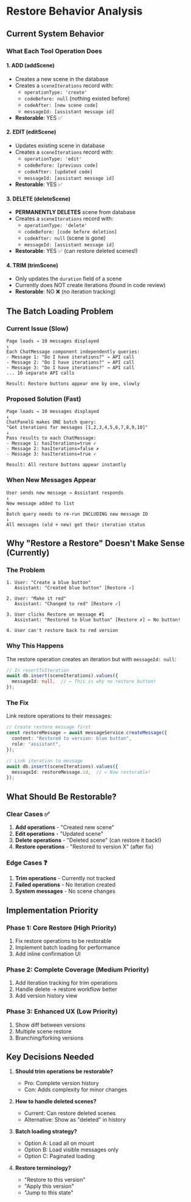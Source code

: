 # Restore Behavior Analysis

## Current System Behavior

### What Each Tool Operation Does

#### 1. **ADD (addScene)**
- Creates a new scene in the database
- Creates a `sceneIterations` record with:
  - `operationType: 'create'`
  - `codeBefore: null` (nothing existed before)
  - `codeAfter: [new scene code]`
  - `messageId: [assistant message id]`
- **Restorable**: YES ✅

#### 2. **EDIT (editScene)**
- Updates existing scene in database
- Creates a `sceneIterations` record with:
  - `operationType: 'edit'`
  - `codeBefore: [previous code]`
  - `codeAfter: [updated code]`
  - `messageId: [assistant message id]`
- **Restorable**: YES ✅

#### 3. **DELETE (deleteScene)**
- **PERMANENTLY DELETES** scene from database
- Creates a `sceneIterations` record with:
  - `operationType: 'delete'`
  - `codeBefore: [code before deletion]`
  - `codeAfter: null` (scene is gone)
  - `messageId: [assistant message id]`
- **Restorable**: YES ✅ (can restore deleted scenes!)

#### 4. **TRIM (trimScene)**
- Only updates the `duration` field of a scene
- Currently does NOT create iterations (found in code review)
- **Restorable**: NO ❌ (no iteration tracking)

## The Batch Loading Problem

### Current Issue (Slow)
```
Page loads → 10 messages displayed
↓
Each ChatMessage component independently queries:
- Message 1: "Do I have iterations?" → API call
- Message 2: "Do I have iterations?" → API call
- Message 3: "Do I have iterations?" → API call
... 10 separate API calls

Result: Restore buttons appear one by one, slowly
```

### Proposed Solution (Fast)
```
Page loads → 10 messages displayed
↓
ChatPanelG makes ONE batch query:
"Get iterations for messages [1,2,3,4,5,6,7,8,9,10]"
↓
Pass results to each ChatMessage:
- Message 1: hasIterations=true ✓
- Message 2: hasIterations=false ✗
- Message 3: hasIterations=true ✓

Result: All restore buttons appear instantly
```

### When New Messages Appear
```
User sends new message → Assistant responds
↓
New message added to list
↓
Batch query needs to re-run INCLUDING new message ID
↓
All messages (old + new) get their iteration status
```

## Why "Restore a Restore" Doesn't Make Sense (Currently)

### The Problem
```
1. User: "Create a blue button" 
   Assistant: "Created blue button" [Restore ✓]

2. User: "Make it red"
   Assistant: "Changed to red" [Restore ✓]

3. User clicks Restore on message #1
   Assistant: "Restored to blue button" [Restore ✗] ← No button!

4. User can't restore back to red version
```

### Why This Happens
The restore operation creates an iteration but with `messageId: null`:
```typescript
// In revertToIteration
await db.insert(sceneIterations).values({
  messageId: null,  // ← This is why no restore button!
});
```

### The Fix
Link restore operations to their messages:
```typescript
// Create restore message first
const restoreMessage = await messageService.createMessage({
  content: "Restored to version: blue button",
  role: "assistant",
});

// Link iteration to message
await db.insert(sceneIterations).values({
  messageId: restoreMessage.id,  // ← Now restorable!
});
```

## What Should Be Restorable?

### Clear Cases ✅
1. **Add operations** - "Created new scene"
2. **Edit operations** - "Updated scene"
3. **Delete operations** - "Deleted scene" (can restore it back!)
4. **Restore operations** - "Restored to version X" (after fix)

### Edge Cases ❓
1. **Trim operations** - Currently not tracked
2. **Failed operations** - No iteration created
3. **System messages** - No scene changes

## Implementation Priority

### Phase 1: Core Restore (High Priority)
1. Fix restore operations to be restorable
2. Implement batch loading for performance
3. Add inline confirmation UI

### Phase 2: Complete Coverage (Medium Priority)
1. Add iteration tracking for trim operations
2. Handle delete → restore workflow better
3. Add version history view

### Phase 3: Enhanced UX (Low Priority)
1. Show diff between versions
2. Multiple scene restore
3. Branching/forking versions

## Key Decisions Needed

1. **Should trim operations be restorable?**
   - Pro: Complete version history
   - Con: Adds complexity for minor changes

2. **How to handle deleted scenes?**
   - Current: Can restore deleted scenes
   - Alternative: Show as "deleted" in history

3. **Batch loading strategy?**
   - Option A: Load all on mount
   - Option B: Load visible messages only
   - Option C: Paginated loading

4. **Restore terminology?**
   - "Restore to this version"
   - "Apply this version"
   - "Jump to this state"